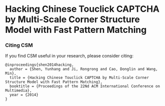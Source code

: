 # Hacking Chinese Touclick CAPTCHA by Multi-Scale Corner Structure Model with Fast Pattern Matching

### Citing CSM

If you find CSM useful in your research, please consider citing:

    @inproceedings{shen2014hacking,
      author = {Shen, Yunhang and Ji, Rongrong and Cao, Donglin and Wang, Min},
      title = {Hacking Chinese Touclick CAPTCHA by Multi-Scale Corner Structure Model with Fast Pattern Matching},
      booktitle = {Proceedings of the 22Nd ACM International Conference on Multimedia},
      year = {2014}
    }
